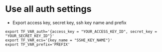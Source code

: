 # Use all auth settings 

* Export access key, secret key, ssh key name and prefix 

```
export TF_VAR_auth='{access_key = "YOUR_ACCESS_KEY_ID", secret_key = "YOUR_SECRET_KEY_ID"}'
export TF_VAR_ecs='{key_name = "SSHE_KEY_NAME"}'
export TF_VAR_prefix='PREFIX'
```
